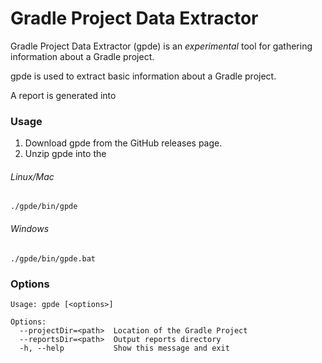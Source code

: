 # Gradle Project Data Extractor

Gradle Project Data Extractor (gpde) is an _experimental_ tool for gathering information about a Gradle project.

gpde is used to extract basic information about a Gradle project.

A report is generated into

### Usage

1. Download gpde from the GitHub releases page.
2. Unzip gpde into the

###### Linux/Mac

```shell
./gpde/bin/gpde
```

###### Windows

```shell
./gpde/bin/gpde.bat
```

### Options

<!--start:gpde-options-->

```shell
Usage: gpde [<options>]

Options:
  --projectDir=<path>  Location of the Gradle Project
  --reportsDir=<path>  Output reports directory
  -h, --help           Show this message and exit

```
<!--end:gpde-options-->
